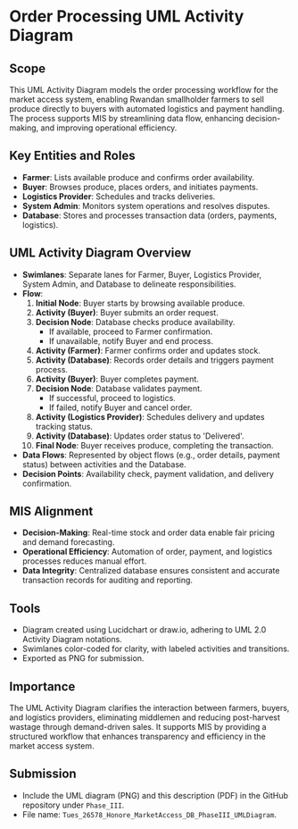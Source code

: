 # Order Processing UML Activity Diagram

## Scope
This UML Activity Diagram models the order processing workflow for the market access system, enabling Rwandan smallholder farmers to sell produce directly to buyers with automated logistics and payment handling. The process supports MIS by streamlining data flow, enhancing decision-making, and improving operational efficiency.

## Key Entities and Roles
- **Farmer**: Lists available produce and confirms order availability.
- **Buyer**: Browses produce, places orders, and initiates payments.
- **Logistics Provider**: Schedules and tracks deliveries.
- **System Admin**: Monitors system operations and resolves disputes.
- **Database**: Stores and processes transaction data (orders, payments, logistics).

## UML Activity Diagram Overview
- **Swimlanes**: Separate lanes for Farmer, Buyer, Logistics Provider, System Admin, and Database to delineate responsibilities.
- **Flow**:
  1. **Initial Node**: Buyer starts by browsing available produce.
  2. **Activity (Buyer)**: Buyer submits an order request.
  3. **Decision Node**: Database checks produce availability.
     - If available, proceed to Farmer confirmation.
     - If unavailable, notify Buyer and end process.
  4. **Activity (Farmer)**: Farmer confirms order and updates stock.
  5. **Activity (Database)**: Records order details and triggers payment process.
  6. **Activity (Buyer)**: Buyer completes payment.
  7. **Decision Node**: Database validates payment.
     - If successful, proceed to logistics.
     - If failed, notify Buyer and cancel order.
  8. **Activity (Logistics Provider)**: Schedules delivery and updates tracking status.
  9. **Activity (Database)**: Updates order status to 'Delivered'.
  10. **Final Node**: Buyer receives produce, completing the transaction.
- **Data Flows**: Represented by object flows (e.g., order details, payment status) between activities and the Database.
- **Decision Points**: Availability check, payment validation, and delivery confirmation.

## MIS Alignment
- **Decision-Making**: Real-time stock and order data enable fair pricing and demand forecasting.
- **Operational Efficiency**: Automation of order, payment, and logistics processes reduces manual effort.
- **Data Integrity**: Centralized database ensures consistent and accurate transaction records for auditing and reporting.

## Tools
- Diagram created using Lucidchart or draw.io, adhering to UML 2.0 Activity Diagram notations.
- Swimlanes color-coded for clarity, with labeled activities and transitions.
- Exported as PNG for submission.

## Importance
The UML Activity Diagram clarifies the interaction between farmers, buyers, and logistics providers, eliminating middlemen and reducing post-harvest wastage through demand-driven sales. It supports MIS by providing a structured workflow that enhances transparency and efficiency in the market access system.

## Submission
- Include the UML diagram (PNG) and this description (PDF) in the GitHub repository under `Phase_III`.
- File name: `Tues_26578_Honore_MarketAccess_DB_PhaseIII_UMLDiagram`.